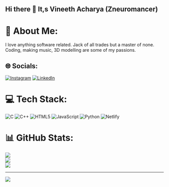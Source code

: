 ## Hi there 👋 It,s Vineeth Acharya (Zneuromancer)

# 💫 About Me:
I love anything software related. Jack of all trades but a master of none. Coding, making music, 3D modelling are some of my passions.


## 🌐 Socials:
 [![Instagram](https://img.shields.io/badge/Instagram-%23E4405F.svg?logo=Instagram&logoColor=white)](https://instagram.com/vin.ach) [![LinkedIn](https://img.shields.io/badge/LinkedIn-%230077B5.svg?logo=linkedin&logoColor=white)](https://www.linkedin.com/in/vineeth-acharya-5b143829b/) 

# 💻 Tech Stack:
![C](https://img.shields.io/badge/c-%2300599C.svg?style=for-the-badge&logo=c&logoColor=white) ![C++](https://img.shields.io/badge/c++-%2300599C.svg?style=for-the-badge&logo=c%2B%2B&logoColor=white) ![HTML5](https://img.shields.io/badge/html5-%23E34F26.svg?style=for-the-badge&logo=html5&logoColor=white) ![JavaScript](https://img.shields.io/badge/javascript-%23323330.svg?style=for-the-badge&logo=javascript&logoColor=%23F7DF1E) ![Python](https://img.shields.io/badge/python-3670A0?style=for-the-badge&logo=python&logoColor=ffdd54) ![Netlify](https://img.shields.io/badge/netlify-%23000000.svg?style=for-the-badge&logo=netlify&logoColor=#00C7B7)
# 📊 GitHub Stats:
![](https://github-readme-stats.vercel.app/api?username=Zneuromancer3&theme=dark&hide_border=false&include_all_commits=false&count_private=false)<br/>
![](https://github-readme-streak-stats.herokuapp.com/?user=Zneuromancer3&theme=dark&hide_border=false)<br/>
![](https://github-readme-stats.vercel.app/api/top-langs/?username=Zneuromancer3&theme=dark&hide_border=false&include_all_commits=false&count_private=false&layout=compact)

---
[![](https://visitcount.itsvg.in/api?id=Zneuromancer3&icon=0&color=0)](https://visitcount.itsvg.in)

<!-- Proudly created with GPRM ( https://gprm.itsvg.in ) -->
